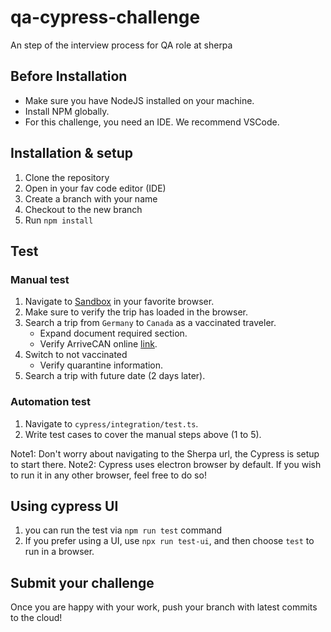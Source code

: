 # qa-cypress-challenge

An step of the interview process for QA role at sherpa

## Before Installation
- Make sure you have NodeJS installed on your machine.
- Install NPM globally.
- For this challenge, you need an IDE. We recommend VSCode.

## Installation & setup

1. Clone the repository
2. Open in your fav code editor (IDE)
3. Create a branch with your name
4. Checkout to the new branch
5. Run `npm install` 

## Test

### Manual test

1. Navigate to [Sandbox](https://apps-sandbox.joinsherpa.io/trip?appId=sxgyNDA1Mz) in your favorite browser.
2. Make sure to verify the trip has loaded in the browser.
3. Search a trip from `Germany` to `Canada` as a vaccinated traveler.
   * Expand document required section.
   * Verify ArriveCAN online [link](https://www.canada.ca/en/public-health/services/diseases/coronavirus-disease-covid-19/arrivecan.html).
4. Switch to not vaccinated
   * Verify quarantine information.
5. Search a trip with future date (2 days later).

### Automation test

1. Navigate to `cypress/integration/test.ts`.
2. Write test cases to cover the manual steps above (1 to 5).

Note1: Don't worry about navigating to the Sherpa url, the Cypress is setup to start there.
Note2: Cypress uses electron browser by default. If you wish to run it in any other browser, feel free to do so!

## Using cypress UI

1. you can run the test via `npm run test` command
2. If you prefer using a UI, use `npx run test-ui`, and then choose `test` to run in a browser.

## Submit your challenge

Once you are happy with your work, push your branch with latest commits to the cloud!